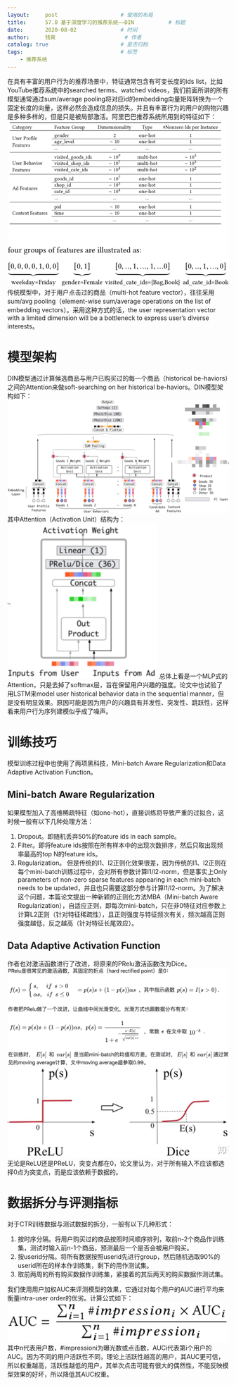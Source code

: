 ```yaml
---
layout:     post   				    # 使用的布局
title:      57.0 基于深度学习的推荐系统——DIN			# 标题 
date:       2020-08-02  			# 时间
author:     钱爽 						# 作者
catalog: true 						# 是否归档
tags:								# 标签
    - 推荐系统
---
```


在具有丰富的用户行为的推荐场景中，特征通常包含有可变长度的ids list，比如YouTube推荐系统中的searched terms、watched videos，我们前面所讲的所有模型通常通过sum/average pooling将对应id的embedding向量矩阵转换为一个固定长度的向量，这样必然会造成信息的损失。并且有丰富行为的用户的购物兴趣是多种多样的，但是只是被局部激活。阿里巴巴推荐系统所用到的特征如下：
![DIN](/img/DIN-01.png)
传统模型中，对于用户点击过的商品（multi-hot feature vector），往往采用sum/avg pooling（element-wise sum/average operations on the list of embedding vectors）。采用这种方式的话，the user representation vector with a limited dimension will be a bottleneck to express user’s diverse interests。

# 模型架构

DIN模型通过计算候选商品与用户已购买过的每一个商品（historical be-haviors）之间的Attention来做soft-searching on her historical be-haviors。DIN模型架构如下：
![DIN](/img/DIN-02.png)
其中Attention（Activation Unit）结构为：
![DIN](/img/DIN-03.png)
总体上看是一个MLP式的Attention，只是去掉了softmax层，旨在保留用户兴趣的强度。论文中也试验了用LSTM来model user historical behavior data in the sequential manner，但是没有明显效果。原因可能是因为用户的兴趣具有并发性、突发性、跳跃性，这样看来用户行为序列建模似乎成了噪声。

# 训练技巧

模型训练过程中也使用了两项黑科技，Mini-batch Aware Regularization和Data Adaptive Activation Function。

## Mini-batch Aware Regularization

如果模型加入了高维稀疏特征（如one-hot），直接训练将导致严重的过拟合，这时候一般有以下几种处理方法：
1. Dropout。即随机丢弃50%的feature ids in each sample。
2. Filter。即将feature ids按照在所有样本中的出现次数排序，然后只取出现频率最高的top N的feature ids。
3. Regularization。
但是传统的l1、l2正则化效果很差，因为传统的l1、l2正则在每个mini-batch训练过程中，会对所有参数计算l1/l2-norm，但是事实上Only parameters of non-zero sparse features appearing in each mini-batch needs to be updated，并且也只需要这部分参与计算l1/l2-norm。为了解决这个问题，本篇论文提出一种新颖的正则化方法MBA（Mini-batch Aware Regularization），自适应正则，即每次mini-batch，只在非0特征对应参数上计算L2正则（针对特征稀疏性），且正则强度与特征频次有关，频次越高正则强度越低，反之越高（针对特征长尾效应）。

## Data Adaptive Activation Function

作者也对激活函数进行了改进，将原来的PRelu激活函数改为Dice。
![DIN](/img/DIN-10.png)
![DIN](/img/DIN-11.png)
无论是ReLU还是PReLU，突变点都在0，论文里认为，对于所有输入不应该都选择0点为突变点，而是应该依赖于数据的。

# 数据拆分与评测指标

对于CTR训练数据与测试数据的拆分，一般有以下几种形式：
1. 按时序分隔。将用户购买过的商品按照时间顺序排列，取前n-2个商品作训练集，测试时输入前n-1个商品，预测最后一个是否会被用户购买。
2. 按userid分隔。将所有数据按照userid先进行group，然后随机选取90%的userid所在的样本作训练集，剩下的用作测试集。
3. 取前两周的所有购买数据作训练集，紧接着的其后两天的购买数据作测试集。

我们使用用户加权AUC来评测模型的效果，它通过对每个用户的AUC进行平均来衡量intra-user order的优劣。计算公式如下：
![DIN](/img/DIN-04.png)
其中n代表用户数，#impressioni为曝光数或点击数，AUCi代表第i个用户的AUC。因为不同的用户活跃性不同，理论上活跃性越高的用户，其AUC更可信，所以权重越高，活跃性越低的用户，其单次点击可能有很大的偶然性，不能反映模型效果的好坏，所以降低其AUC权重。
